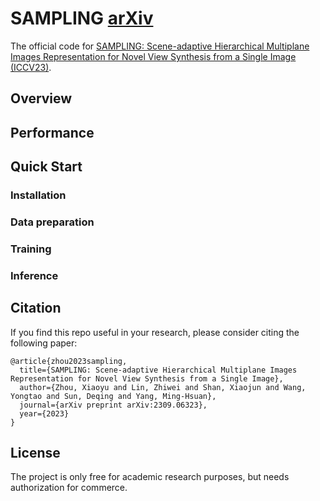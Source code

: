 # SAMPLING [arXiv](https://arxiv.org/abs/2309.06323)
The official code for [SAMPLING: Scene-adaptive Hierarchical Multiplane Images Representation for Novel View Synthesis from a Single Image (ICCV23)](https://arxiv.org/abs/2309.06323).

## Overview
## Performance

## Quick Start
### Installation
### Data preparation
### Training
### Inference

## Citation
If you find this repo useful in your research, please consider citing the following paper:
```
@article{zhou2023sampling,
  title={SAMPLING: Scene-adaptive Hierarchical Multiplane Images Representation for Novel View Synthesis from a Single Image},
  author={Zhou, Xiaoyu and Lin, Zhiwei and Shan, Xiaojun and Wang, Yongtao and Sun, Deqing and Yang, Ming-Hsuan},
  journal={arXiv preprint arXiv:2309.06323},
  year={2023}
}
```

## License 
The project is only free for academic research purposes, but needs authorization for commerce.
